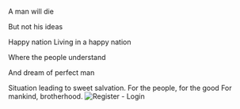 A man will die

But not his ideas

Happy nation
Living in a happy nation

Where the people understand

And dream of perfect man

Situation leading to sweet salvation.
For the people, for the good
For mankind, brotherhood.
![Register - Login](https://github.com/Celestialdestiny/Celestialdestiny/assets/171634769/a3147bac-d0c1-4481-80f5-3ed271b94c5e)

